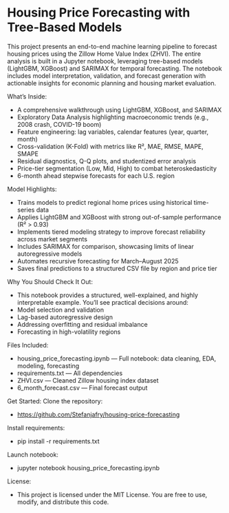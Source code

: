 # Housing Price Forecasting with Tree-Based Models

This project presents an end-to-end machine learning pipeline to forecast housing prices using the Zillow Home Value Index (ZHVI). The entire analysis is built in a Jupyter notebook, leveraging tree-based models (LightGBM, XGBoost) and SARIMAX for temporal forecasting. The notebook includes model interpretation, validation, and forecast generation with actionable insights for economic planning and housing market evaluation.

What’s Inside:

- A comprehensive walkthrough using LightGBM, XGBoost, and SARIMAX
- Exploratory Data Analysis highlighting macroeconomic trends (e.g., 2008 crash, COVID-19 boom)
- Feature engineering: lag variables, calendar features (year, quarter, month)
- Cross-validation (K-Fold) with metrics like R², MAE, RMSE, MAPE, SMAPE
- Residual diagnostics, Q-Q plots, and studentized error analysis
- Price-tier segmentation (Low, Mid, High) to combat heteroskedasticity
- 6-month ahead stepwise forecasts for each U.S. region

Model Highlights:
- Trains models to predict regional home prices using historical time-series data
- Applies LightGBM and XGBoost with strong out-of-sample performance (R² > 0.93)
- Implements tiered modeling strategy to improve forecast reliability across market segments
- Includes SARIMAX for comparison, showcasing limits of linear autoregressive models
- Automates recursive forecasting for March–August 2025
- Saves final predictions to a structured CSV file by region and price tier

Why You Should Check It Out:
- This notebook provides a structured, well-explained, and highly interpretable example. You’ll see practical decisions around:
- Model selection and validation
- Lag-based autoregressive design
- Addressing overfitting and residual imbalance
- Forecasting in high-volatility regions

Files Included:
- housing_price_forecasting.ipynb — Full notebook: data cleaning, EDA, modeling, forecasting
- requirements.txt — All dependencies
- ZHVI.csv — Cleaned Zillow housing index dataset
- 6_month_forecast.csv — Final forecast output

Get Started:
Clone the repository:
- https://github.com/Stefanjafry/housing-price-forecasting

Install requirements:
- pip install -r requirements.txt

Launch notebook:
- jupyter notebook housing_price_forecasting.ipynb

License:
- This project is licensed under the MIT License. You are free to use, modify, and distribute this code.
